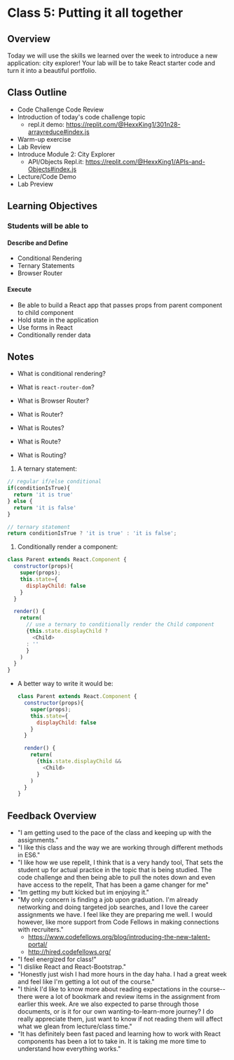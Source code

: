 # Class 5: Putting it all together

## Overview

Today we will use the skills we learned over the week to introduce a new application: city explorer! Your lab will be to take React starter code and turn it into a beautiful portfolio.

## Class Outline

- Code Challenge Code Review
- Introduction of today's code challenge topic
  - repl.it demo: <https://replit.com/@HexxKing1/301n28-arrayreduce#index.js>
- Warm-up exercise
- Lab Review
- Introduce Module 2: City Explorer
  - API/Objects Repl.it: <https://replit.com/@HexxKing1/APIs-and-Objects#index.js>
- Lecture/Code Demo
- Lab Preview

## Learning Objectives

### Students will be able to

#### Describe and Define

- Conditional Rendering
- Ternary Statements
- Browser Router

#### Execute

- Be able to build a React app that passes props from parent component to child component
- Hold state in the application
- Use forms in React
- Conditionally render data

## Notes

- What is conditional rendering?

- What is `react-router-dom`?

- What is Browser Router?

- What is Router?

- What is Routes?

- What is Route?

- What is Routing?

1. A ternary statement:

  ```javaScript
  // regular if/else conditional
  if(conditionIsTrue){
    return 'it is true'
  } else {
    return 'it is false'
  }

  // ternary statement
  return conditionIsTrue ? 'it is true' : 'it is false';
  ```

1. Conditionally render a component:

  ```javaScript
  class Parent extends React.Component {
    constructor(props){
      super(props);
      this.state={
        displayChild: false
      }
    }

    render() {
      return(
        // use a ternary to conditionally render the Child component
        {this.state.displayChild ?
          <Child>
        : ''
        }
      )
    }
  }
  ```

- A better way to write it would be:

  ```javaScript
  class Parent extends React.Component {
    constructor(props){
      super(props);
      this.state={
        displayChild: false
      }
    }

    render() {
      return(
        {this.state.displayChild &&
          <Child>
        }
      )
    }
  }
  ```

## Feedback Overview
- "I am getting used to the pace of the class and keeping up with the assignments."
- "I like this class and the way we are working through different methods in ES6."
- "I like how we use repelit, I think that is a very handy tool, That sets the student up for actual practice in the topic that is being studied. The code challenge and then being able to pull the notes down and even have access to the repelit, That has been a game changer for me"
- "Im getting my butt kicked but im enjoying it."
- "My only concern is finding a job upon graduation. I'm already networking and doing targeted job searches, and I love the career assignments we have. I feel like they are preparing me well. I would however, like more support from Code Fellows in making connections with recruiters."
  - <https://www.codefellows.org/blog/introducing-the-new-talent-portal/>
  - <http://hired.codefellows.org/>
- "I feel energized for class!"
- "I dislike React and React-Bootstrap."
- "Honestly just wish I had more hours in the day haha. I had a great week and feel like I'm getting a lot out of the course."
- "I think I'd like to know more about reading expectations in the course-- there were a lot of bookmark and review items in the assignment from earlier this week. Are we also expected to parse through those documents, or is it for our own wanting-to-learn-more journey? I do really appreciate them, just want to know if not reading them will affect what we glean from lecture/class time."
- "It has definitely been fast paced and learning how to work with React components has been a lot to take in. It is taking me more time to understand how everything works."
